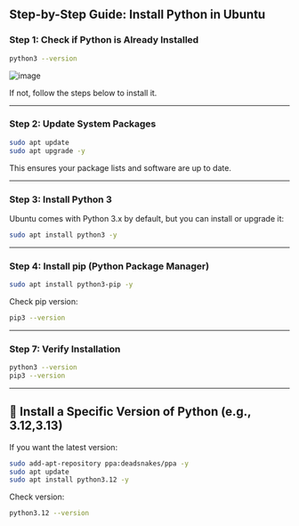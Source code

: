 ##  Step-by-Step Guide: Install Python in Ubuntu

### Step 1: Check if Python is Already Installed

```bash
python3 --version
```
![image](https://github.com/user-attachments/assets/c6708b87-331c-4592-b1d4-ee16ae1cb1c1)

If not, follow the steps below to install it.

---

### Step 2: Update System Packages

```bash
sudo apt update
sudo apt upgrade -y
```

This ensures your package lists and software are up to date.

---

### Step 3: Install Python 3

Ubuntu comes with Python 3.x by default, but you can install or upgrade it:

```bash
sudo apt install python3 -y
```

---

### Step 4: Install pip (Python Package Manager)

```bash
sudo apt install python3-pip -y
```

Check pip version:

```bash
pip3 --version
```

---

### Step 7: Verify Installation

```bash
python3 --version
pip3 --version
```

---

## 🧪  Install a Specific Version of Python (e.g., 3.12,3.13)

If you want the latest version:

```bash
sudo add-apt-repository ppa:deadsnakes/ppa -y
sudo apt update
sudo apt install python3.12 -y
```

Check version:
```bash
python3.12 --version
```
